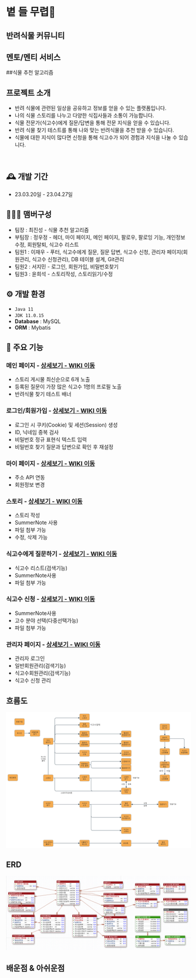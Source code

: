 
# 볕 들 무렵🍃
## 반려식물 커뮤니티
## 멘토/멘티 서비스
##식물 추천 알고리즘


## 프로젝트 소개
- 반려 식물에 관련된 일상을 공유하고 정보를 얻을 수 있는 플랫폼입니다.
- 나의 식물 스토리를 나누고 다양한 식집사들과 소통이 가능합니다.
- 식물 전문가(식고수)에게 질문/답변을 통해 전문 지식을 얻을 수 있습니다.
- 반려 식물 찾기 테스트를 통해 나와 맞는 반려식물을 추천 받을 수 있습니다.
- 식물에 대한 지식이 많다면 신청을 통해 식고수가 되어 경험과 지식을 나눌 수 있습니다.
<br>


## 🕰️ 개발 기간
* 23.03.20일 - 23.04.27일


## 🧑‍🤝‍🧑 맴버구성
 - 팀장   : 최진성 - 식물 추천 알고리즘
 - 부팀장 : 정우정 - 헤더, 마이 페이지, 메인 페이지, 팔로우, 팔로잉 기능, 개인정보 수정, 회원탈퇴, 식고수 리스트
 - 팀원1  : 이재우 - 푸터, 식고수에게 질문, 질문 답변, 식고수 신청, 관리자 페이지(회원관리, 식고수 신청관리), DB 테이블 설계, Git관리
 - 팀원2  : 서지민 - 로그인, 회원가입, 비밀번호찾기
 - 팀원3  : 윤희석 - 스토리작성, 스토리읽기/수정


## ⚙️ 개발 환경
- `Java 11`
- `JDK 11.0.15`
- **Database** : MySQL
- **ORM** : Mybatis


## 📌 주요 기능
### 메인 페이지 - <a href="" >상세보기 - WIKI 이동</a>
- 스토리 게시물 최신순으로 6개 노출
- 등록된 질문이 가장 많은 식고수 1명의 프로필 노출
- 반려식물 찾기 테스트 배너
 
### 로그인/회원가입 - <a href="" >상세보기 - WIKI 이동</a>
- 로그인 시 쿠키(Cookie) 및 세션(Session) 생성
- ID, 닉네임 중복 검사
- 비밀번호 정규 표현식 텍스트 입력
- 비밀번호 찾기 질문과 답변으로 확인 후 재설정


### 마이 페이지 - <a href="" >상세보기 - WIKI 이동</a>
- 주소 API 연동
- 회원정보 변경

### 스토리 - <a href="" >상세보기 - WIKI 이동</a>
- 스토리 작성
- SummerNote 사용
- 파일 첨부 가능
- 수정, 삭제 가능

### 식고수에게 질문하기 - <a href="" >상세보기 - WIKI 이동</a>
- 식고수 리스트(검색기능)
- SummerNote사용
- 파일 첨부 가능

### 식고수 신청 - <a href="" >상세보기 - WIKI 이동</a>
- SummerNote사용
- 고수 분야 선택(다중선택가능)
- 파일 첨부 가능

### 관리자 페이지 - <a href="" >상세보기 - WIKI 이동</a>
- 관리자 로그인
- 일반회원관리(검색기능)
- 식고수회원관리(검색기능)
- 식고수 신청 관리

## 흐름도
![흐름도](./image/flowMap.png)

## ERD
![ERD](./image/ERD.png)

## 배운점 & 아쉬운점



